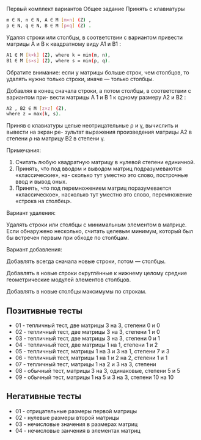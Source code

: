 
Первый комплект вариантов
Общее задание
Принять с клавиатуры
```bash
m ∈ N, n ∈ N, A ∈ M [m×n] (Z) ,
p ∈ N, q ∈ N, B ∈ M [p×q] (Z) .
```
Удаляя строки или столбцы, в соответствии с вариантом привести матрицы A и B к
квадратному виду A1 и B1 :
```bash
A1 ∈ M [k×k] (Z), where k = min(m, n),
B1 ∈ M [s×s] (Z), where s = min(p, q).
```
Обратите внимание: если у матрицы больше строк, чем столбцов, то удалять нужно только
строки, иначе — только столбцы.

Добавляя в конец сначала строки, а потом столбцы, в соответствии с вариантом при-
вести матрицы A 1 и B 1 к одному размеру A2 и B2 :
```bash
A2 , B2 ∈ M [z×z] (Z),
where z = max(k, s).
```
Приняв с клавиатуры целые неотрицательные ρ и γ, вычислить и вывести на экран ре-
зультат выражения произведения матрицы А2 в степени ρ на матрицу В2 в степени γ.

Примечания:

1. Считать любую квадратную матрицу в нулевой степени единичной.
2. Принять, что под вводом и выводом матриц подразумеваются «классические», на-
сколько тут уместно это слово, построчные ввод и вывод оных.
3. Принять, что под перемножением матриц поразумевается «классическое», насколько
тут уместно это слово, перемножение «строка на столбец».

Вариант удаления: 

Удалять строки или столбцы с минимальным элементом в матрице. Если обнаружено несколько, считать
целевым минимум, который был бы встречен первым при обходе по столбцам.

Вариант добавления:

Добавлять всегда сначала новые строки, потом — столбцы.

Добавлять в новые строки округлённые к нижнему целому средние геометрические модулей элементов
столбцов.

Добавлять в новые столбцы максимумы по строкам.


## __Позитивные тесты__

- 01 - тепличный тест, две матрицы 3 на 3, степени 0 и 0
- 02 - тепличный тест, две матрицы 3 на 3, степени 1 и 0
- 03 - тепличный тест, две матрицы 3 на 3, степени 0 и 1
- 04 - тепличный тест, две матрицы 1 на 1, степени 1 и 2
- 05 - тепличный тест, матрицы 1 на 3 и 3 на 1, степени 7 и 3
- 06 - тепличный тест, матрицы 1 на 1 и 2 на 2, степени 1 и 1
- 07 - тепличный тест, матрицы 1 на 2 и 3 на 3, степени
- 08 - обычный тест, матрицы 3 на 3, одинаковые, степени 5 и 5
- 09 - обычный тест, матрицы 1 на 5 и 3 на 3, степени 10 на 10

## __Негативные тесты__

- 01 - отрицательные размеры первой матрицы
- 02 - нулевые размеры второй матрицы
- 03 - нечисловые значения в размерах матриц
- 04 - нечисловые занчения в элементах матриц


